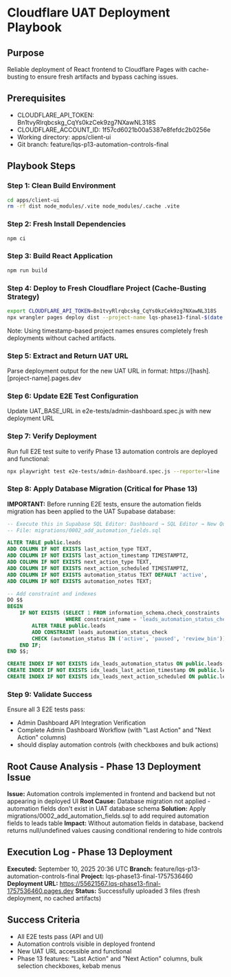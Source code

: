 # Cloudflare UAT Deployment Playbook

## Purpose
Reliable deployment of React frontend to Cloudflare Pages with cache-busting to ensure fresh artifacts and bypass caching issues.

## Prerequisites
- CLOUDFLARE_API_TOKEN: Bn1tvyRlrqbcskg_CqYs0kzCek9zg7NXawNL318S
- CLOUDFLARE_ACCOUNT_ID: 1f57cd6021b00a5387e8fefdc2b0256e
- Working directory: apps/client-ui
- Git branch: feature/lqs-p13-automation-controls-final

## Playbook Steps

### Step 1: Clean Build Environment
```bash
cd apps/client-ui
rm -rf dist node_modules/.vite node_modules/.cache .vite
```

### Step 2: Fresh Install Dependencies
```bash
npm ci
```

### Step 3: Build React Application
```bash
npm run build
```

### Step 4: Deploy to Fresh Cloudflare Project (Cache-Busting Strategy)
```bash
export CLOUDFLARE_API_TOKEN=Bn1tvyRlrqbcskg_CqYs0kzCek9zg7NXawNL318S
npx wrangler pages deploy dist --project-name lqs-phase13-final-$(date +%s) --commit-dirty=true
```
Note: Using timestamp-based project names ensures completely fresh deployments without cached artifacts.

### Step 5: Extract and Return UAT URL
Parse deployment output for the new UAT URL in format: https://[hash].[project-name].pages.dev

### Step 6: Update E2E Test Configuration
Update UAT_BASE_URL in e2e-tests/admin-dashboard.spec.js with new deployment URL

### Step 7: Verify Deployment
Run full E2E test suite to verify Phase 13 automation controls are deployed and functional:
```bash
npx playwright test e2e-tests/admin-dashboard.spec.js --reporter=line
```

### Step 8: Apply Database Migration (Critical for Phase 13)
**IMPORTANT:** Before running E2E tests, ensure the automation fields migration has been applied to the UAT Supabase database:
```sql
-- Execute this in Supabase SQL Editor: Dashboard → SQL Editor → New Query
-- File: migrations/0002_add_automation_fields.sql

ALTER TABLE public.leads 
ADD COLUMN IF NOT EXISTS last_action_type TEXT,
ADD COLUMN IF NOT EXISTS last_action_timestamp TIMESTAMPTZ,
ADD COLUMN IF NOT EXISTS next_action_type TEXT,
ADD COLUMN IF NOT EXISTS next_action_scheduled TIMESTAMPTZ,
ADD COLUMN IF NOT EXISTS automation_status TEXT DEFAULT 'active',
ADD COLUMN IF NOT EXISTS automation_notes TEXT;

-- Add constraint and indexes
DO $$ 
BEGIN
    IF NOT EXISTS (SELECT 1 FROM information_schema.check_constraints 
                   WHERE constraint_name = 'leads_automation_status_check') THEN
        ALTER TABLE public.leads 
        ADD CONSTRAINT leads_automation_status_check 
        CHECK (automation_status IN ('active', 'paused', 'review_bin'));
    END IF;
END $$;

CREATE INDEX IF NOT EXISTS idx_leads_automation_status ON public.leads(automation_status);
CREATE INDEX IF NOT EXISTS idx_leads_last_action_timestamp ON public.leads(last_action_timestamp);
CREATE INDEX IF NOT EXISTS idx_leads_next_action_scheduled ON public.leads(next_action_scheduled);
```

### Step 9: Validate Success
Ensure all 3 E2E tests pass:
- Admin Dashboard API Integration Verification
- Complete Admin Dashboard Workflow (with "Last Action" and "Next Action" columns)
- should display automation controls (with checkboxes and bulk actions)

## Root Cause Analysis - Phase 13 Deployment Issue
**Issue:** Automation controls implemented in frontend and backend but not appearing in deployed UI
**Root Cause:** Database migration not applied - automation fields don't exist in UAT database schema
**Solution:** Apply migrations/0002_add_automation_fields.sql to add required automation fields to leads table
**Impact:** Without automation fields in database, backend returns null/undefined values causing conditional rendering to hide controls

## Execution Log - Phase 13 Deployment
**Executed:** September 10, 2025 20:36 UTC
**Branch:** feature/lqs-p13-automation-controls-final
**Project:** lqs-phase13-final-1757536460
**Deployment URL:** https://55621567.lqs-phase13-final-1757536460.pages.dev
**Status:** Successfully uploaded 3 files (fresh deployment, no cached artifacts)

## Success Criteria
- All E2E tests pass (API and UI)
- Automation controls visible in deployed frontend
- New UAT URL accessible and functional
- Phase 13 features: "Last Action" and "Next Action" columns, bulk selection checkboxes, kebab menus
